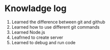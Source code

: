 # Knowladge log

1. Learned the difference between git and github
2. Learned how to use different git commands
3. Learned Node.js
4. Leafrned to create server
5. Learned to debug and run code